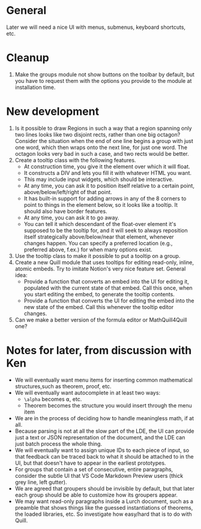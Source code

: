 
# General

Later we will need a nice UI with menus, submenus, keyboard shortcuts, etc.

# Cleanup

 1. Make the groups module not show buttons on the toolbar by default, but you
    have to request them with the options you provide to the module at
    installation time.

# New development

 1. Is it possible to draw Regions in such a way that a region spanning only two
    lines looks like two disjoint rects, rather than one big octagon?  Consider
    the situation when the end of one line begins a group with just one word,
    which then wraps onto the next line, for just one word.  The octagon looks
    very bad in such a case, and two rects would be better.
 1. Create a tooltip class with the following features.
     * At construction time, you give it the element over which it will float.
     * It constructs a DIV and lets you fill it with whatever HTML you want.
     * This may include input widgets, which should be interactive.
     * At any time, you can ask it to position itself relative to a certain
       point, above/below/left/right of that point.
     * It has built-in support for adding arrows in any of the 8 corners to
       point to things in the element below, so it looks like a tooltip.  It
       should also have border features.
     * At any time, you can ask it to go away.
     * You can tell it which descendant of the float-over element it's supposed
       to be the tooltip for, and it will seek to always reposition itself
       strategically above/below/near that element, whenever changes happen.
       You can specify a preferred location (e.g., preferred above, f.ex.) for
       when many options exist.
 1. Use the tooltip class to make it possible to put a tooltip on a group.
 1. Create a new Quill module that uses tooltips for editing read-only, inline,
    atomic embeds.  Try to imitate Notion's very nice feature set.  General
    idea:
     * Provide a function that converts an embed into the UI for editing it,
       populated with the current state of that embed.  Call this once, when you
       start editing the embed, to generate the tooltip contents.
     * Provide a function that converts the UI for editing the embed into the
       new state of the embed.  Call this whenever the tooltip editor changes.
 1. Can we make a better version of the formula editor or MathQuill4Quill one?

# Notes for later, from discussion with Ken

 * We will eventually want menu items for inserting common mathematical
   structures,such as theorem, proof, etc.
 * We will eventually want autocomplete in at least two ways:
    * `\alpha` becomes ⍺, etc.
    * Theorem becomes the structure you would insert through the menu item
 * We are in the process of deciding how to handle meaningless math, if at all.
 * Because parsing is not at all the slow part of the LDE, the UI can provide
   just a text or JSON representation of the document, and the LDE can just
   batch process the whole thing.
 * We will eventually want to assign unique IDs to each piece of input, so that
   feedback can be traced back to what it should be attached to in the UI, but
   that doesn't have to appear in the earliest prototypes.
 * For groups that contain a set of consecutive, entire paragraphs, consider the
   subtle UI that VS Code Markdown Preview users (thick grey line, left gutter).
 * We are agreed that groupers should be invisible by default, but that later
   each group should be able to customize how its groupers appear.
 * We may want read-only paragraphs inside a Lurch document, such as a preamble
   that shows things like the guessed instantiations of theorems, the loaded
   libraries, etc.  So investigate how easy/hard that is to do with Quill.
